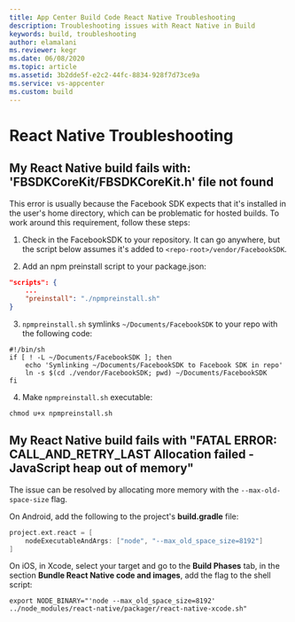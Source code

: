 ```yaml
---
title: App Center Build Code React Native Troubleshooting
description: Troubleshooting issues with React Native in Build
keywords: build, troubleshooting
author: elamalani
ms.reviewer: kegr
ms.date: 06/08/2020
ms.topic: article
ms.assetid: 3b2dde5f-e2c2-44fc-8834-928f7d73ce9a
ms.service: vs-appcenter
ms.custom: build
---
```


# React Native Troubleshooting
## My React Native build fails with: 'FBSDKCoreKit/FBSDKCoreKit.h' file not found
This error is usually because the Facebook SDK expects that it's installed in the user's home directory, which can be problematic for hosted builds. To work around this requirement, follow these steps:

1. Check in the FacebookSDK to your repository. It can go anywhere, but the script below assumes it's added to `<repo-root>/vendor/FacebookSDK`.

2. Add an npm preinstall script to your package.json:
```json
"scripts": {
    ...
    "preinstall": "./npmpreinstall.sh"
}
```

3. `npmpreinstall.sh` symlinks `~/Documents/FacebookSDK` to your repo with the following code:
```shell
#!/bin/sh
if [ ! -L ~/Documents/FacebookSDK ]; then
    echo 'Symlinking ~/Documents/FacebookSDK to Facebook SDK in repo'
    ln -s $(cd ./vendor/FacebookSDK; pwd) ~/Documents/FacebookSDK
fi
```
4. Make `npmpreinstall.sh` executable: 
```shell
chmod u+x npmpreinstall.sh
```

## My React Native build fails with "FATAL ERROR: CALL_AND_RETRY_LAST Allocation failed - JavaScript heap out of memory"
The issue can be resolved by allocating more memory with the `--max-old-space-size` flag.

On Android, add the following to the project's **build.gradle** file:

```groovy
project.ext.react = [
    nodeExecutableAndArgs: ["node", "--max_old_space_size=8192"]
]
```

On iOS, in Xcode, select your target and go to the **Build Phases** tab, in the section **Bundle React Native code and images**, add the flag to the shell script:
```shell
export NODE_BINARY="'node --max_old_space_size=8192'
../node_modules/react-native/packager/react-native-xcode.sh"
```
